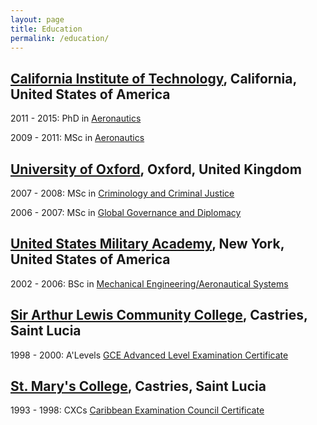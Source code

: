 ```yaml
---
layout: page
title: Education
permalink: /education/
---
```


## [California Institute of Technology](https://www.galcit.caltech.edu/), California, United States of America

2011 - 2015: PhD in [Aeronautics](https://www.galcit.caltech.edu/academics/grad/grad_an#degree-of-doctor-of-philosophy)

2009 - 2011: MSc in [Aeronautics](https://www.galcit.caltech.edu/academics/grad/grad_an#masters-degree-in-aeronautics)

## [University of Oxford](http://www.ox.ac.uk/), Oxford, United Kingdom

2007 - 2008: MSc in [Criminology and Criminal Justice](https://www.law.ox.ac.uk/centres-institutes/centre-criminology)

2006 - 2007: MSc in [Global Governance and Diplomacy](http://www.qeh.ox.ac.uk/study/courses/mscggd)

## [United States Military Academy](http://www.westpoint.edu/), New York, United States of America

2002 - 2006: BSc in [Mechanical Engineering/Aeronautical Systems](http://www.westpoint.edu/cme/SitePages/Mechanical%20Engineering.aspx)

## [Sir Arthur Lewis Community College](http://www.salcc.edu.lc/), Castries, Saint Lucia

1998 - 2000: A'Levels [GCE Advanced Level Examination Certificate](https://en.wikipedia.org/wiki/GCE_Advanced_Level_(United_Kingdom))

## [St. Mary&#39;s College](https://en.wikipedia.org/wiki/Saint_Mary%27s_College_(Saint_Lucia)), Castries, Saint Lucia

1993 - 1998: CXCs [Caribbean Examination Council Certificate](http://www.cxc.org/)
